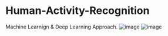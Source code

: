# Human-Activity-Recognition

Machine Learnign & Deep Learning Approach.
![image](https://github.com/Monirul-Islam-Mahmud/Human-Activity-Recognition/assets/59494761/10e88730-cb7d-4167-b5f0-9de4b22bf9c6)
![image](https://github.com/Monirul-Islam-Mahmud/Human-Activity-Recognition/assets/59494761/cd4e3fc2-a18a-4dcc-8dc5-0f64ad6c4004)
